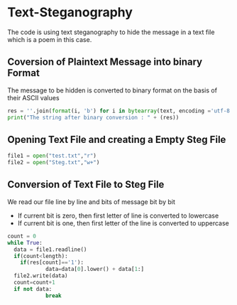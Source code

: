# Text-Steganography
The code is using text steganography to hide the message in a text file which is a poem in this case.

## Coversion of Plaintext Message into binary Format
The message to be hidden is converted to binary format on the basis of their ASCII values

 ```python
 res = ''.join(format(i, 'b') for i in bytearray(text, encoding ='utf-8'))
 print("The string after binary conversion : " + (res))
 ```

## Opening Text File and creating a Empty Steg File

```python
file1 = open("test.txt","r") 
file2 = open("Steg.txt","w+")
```

## Conversion of Text File to Steg File

We read our file line by line and bits of message bit by bit
+ If current bit is zero, then first letter of line is converted to lowercase
+ If current bit is one, then first letter of the line is converted to uppercase

```python
count = 0
while True:
  data = file1.readline()
  if(count<length):
  	if(res[count]=='1'):
        	data=data[0].lower() + data[1:] 
  file2.write(data)
  count=count+1
  if not data:
            break
```
